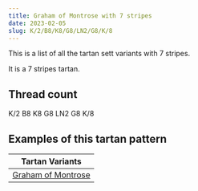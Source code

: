 ```yaml
---
title: Graham of Montrose with 7 stripes
date: 2023-02-05
slug: K/2/B8/K8/G8/LN2/G8/K/8
---
```

This is a list of all the tartan sett variants with 7 stripes.

It is a 7 stripes tartan.


## Thread count
K/2 B8 K8 G8 LN2 G8 K/8

## Examples of this tartan pattern

| Tartan Variants |
|---------------|
| [Graham of Montrose](/variants/k/2/b8/k8/g8/ln2/g8/k/8-b304080-g008000-k000000-lne0e0e0)||

